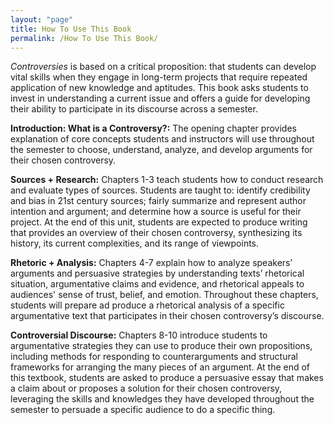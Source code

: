 ```yaml
---
layout: "page"
title: How To Use This Book
permalink: /How To Use This Book/
---
```


<i>Controversies</i> is based on a critical proposition: that students can develop vital skills when they engage in long-term projects that require repeated application of new knowledge and aptitudes. This book asks students to invest in understanding a current issue and offers a guide for developing their ability to participate in its discourse across a semester. 

**Introduction: What is a Controversy?:** 
The opening chapter provides explanation of core concepts students and instructors will use throughout the semester to choose, understand, analyze, and develop arguments for their chosen controversy.

**Sources + Research:** 
Chapters 1-3 teach students how to conduct research and evaluate types of sources.  Students are taught to: identify credibility and bias in 21st century sources; fairly summarize and represent author intention and argument; and determine how a source is useful for their project. At the end of this unit, students are expected to produce writing that provides an overview of their chosen controversy, synthesizing its history, its current complexities, and its range of viewpoints.

**Rhetoric + Analysis:** 
Chapters 4-7 explain how to analyze speakers’ arguments and persuasive strategies by understanding texts’ rhetorical situation, argumentative claims and evidence, and rhetorical appeals to audiences' sense of trust, belief, and emotion. Throughout these chapters, students will prepare ad produce a rhetorical analysis of a specific argumentative text that participates in their chosen controversy’s discourse.

**Controversial Discourse:** 
Chapters 8-10 introduce students to argumentative strategies they can use to produce their own propositions, including methods for responding to counterarguments and structural frameworks for arranging the many pieces of an argument. At the end of this textbook, students are asked to produce a persuasive essay that makes a claim about or proposes a solution for their chosen controversy, leveraging the skills and knowledges they have developed throughout the semester to persuade a specific audience to do a specific thing. 
